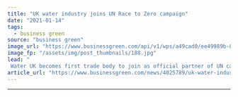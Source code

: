 ```yaml
---
title: "UK water industry joins UN Race to Zero campaign"
date: "2021-01-14"
tags: 
  - business green
source: "business green"
image_url: "https://www.businessgreen.com/api/v1/wps/a49cad0/ee49989b-86a7-40cc-96af-54a644078829/3/thames-water-sewage-works-185x114.jpg"
image_fp: "/assets/img/post_thumbnails/188.jpg"
lead: "
 Water UK becomes first trade body to join as official partner of UN campaign, which aims to rally ambitious corporate climate action ahead of COP26 ..."
article_url: "https://www.businessgreen.com/news/4025789/uk-water-industry-joins-race-zero-campaign"
---
```


---
